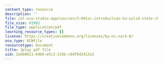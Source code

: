 ```yaml
---
content_type: resource
description: ''
file: /ol-ocw-studio-app/courses/3-091sc-introduction-to-solid-state-chemistry-fall-2010/2ebb061164b6e5c2133bc0df842413a3_56d9qcsHGwE.pdf
file_size: 61992
file_type: application/pdf
learning_resource_types: []
license: https://creativecommons.org/licenses/by-nc-sa/4.0/
ocw_type: OCWFile
resourcetype: Document
title: 3play pdf file
uid: 2ebb0611-64b6-e5c2-133b-c0df842413a3
---
```

